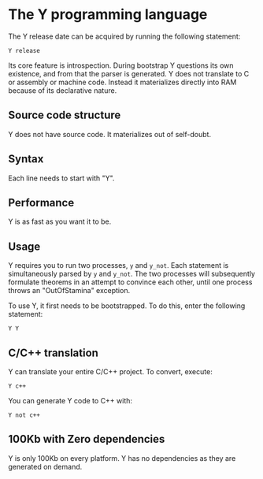 # The Y programming language
The Y release date can be acquired by running the following statement:

```
Y release
```

Its core feature is introspection. During bootstrap Y questions its own existence, and from that the parser is generated. Y does not translate to C or assembly or machine code. Instead it materializes directly into RAM because of its declarative nature.

## Source code structure
Y does not have source code. It materializes out of self-doubt. 

## Syntax
Each line needs to start with "Y".

## Performance
Y is as fast as you want it to be.

## Usage
Y requires you to run two processes, `y` and `y_not`. Each statement is simultaneously parsed by `y` and `y_not`. The two processes will subsequently formulate theorems in an attempt to convince each other, until one process throws an "OutOfStamina" exception.

To use Y, it first needs to be bootstrapped. To do this, enter the following statement:
```
Y Y
```

## C/C++ translation
Y can translate your entire C/C++ project. To convert, execute:

```
Y c++
```

You can generate Y code to C++ with:

```
Y not c++
```

## 100Kb with Zero dependencies
Y is only 100Kb on every platform. Y has no dependencies as they are generated on demand.

